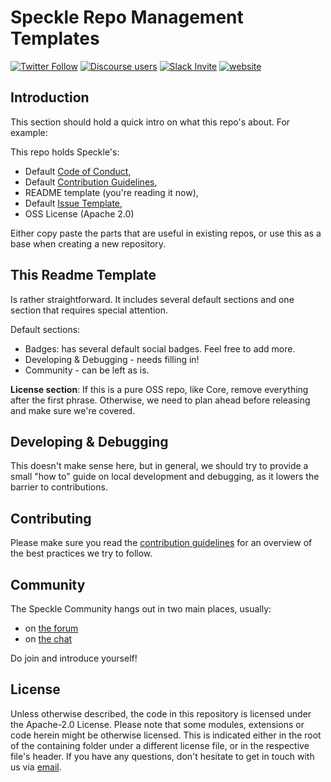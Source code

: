 # Speckle Repo Management Templates

[![Twitter Follow](https://img.shields.io/twitter/follow/SpeckleSystems?style=social)](https://twitter.com/SpeckleSystems) [![Discourse users](https://img.shields.io/discourse/users?server=https%3A%2F%2Fdiscourse.speckle.works&style=flat-square)](https://discourse.speckle.works)
[![Slack Invite](https://img.shields.io/badge/-slack-grey?style=flat-square&logo=slack)](https://speckle-works.slack.com/join/shared_invite/enQtNjY5Mzk2NTYxNTA4LTU4MWI5ZjdhMjFmMTIxZDIzOTAzMzRmMTZhY2QxMmM1ZjVmNzJmZGMzMDVlZmJjYWQxYWU0MWJkYmY3N2JjNGI) [![website](https://img.shields.io/badge/www-speckle.systems-royalblue?style=flat-square)](https://speckle.systems)


## Introduction

This section should hold a quick intro on what this repo's about. For example: 

This repo holds Speckle's: 
- Default [Code of Conduct](https://github.com/Speckle-Next/repo-management-basics/blob/master/CODE_OF_CONDUCT.md), 
- Default [Contribution Guidelines](https://github.com/Speckle-Next/repo-management-basics/blob/master/CONTRIBUTING.md), 
- README template (you're reading it now),
- Default [Issue Template](https://github.com/Speckle-Next/repo-management-basics/blob/master/ISSUE_TEMPLATE.md),
- OSS License (Apache 2.0)

Either copy paste the parts that are useful in existing repos, or use this as a base when creating a new repository. 

## This Readme Template

Is rather straightforward. It includes several default sections and one section that requires special attention. 

Default sections: 
- Badges: has several default social badges. Feel free to add more. 
- Developing & Debugging - needs filling in!
- Community - can be left as is. 

**License section**: If this is a pure OSS repo, like Core, remove everything after the first phrase. Otherwise, we need to plan ahead before releasing and make sure we're covered. 

## Developing & Debugging

This doesn't make sense here, but in general, we should try to provide a small "how to" guide on local development and debugging, as it lowers the barrier to contributions. 

## Contributing

Please make sure you read the [contribution guidelines](https://github.com/Speckle-Next/repo-management-basics/blob/master/CONTRIBUTING.md) for an overview of the best practices we try to follow.

## Community 

The Speckle Community hangs out in two main places, usually: 
- on [the forum](https://discourse.speckle.works)
- on [the chat](https://speckle-works.slack.com/join/shared_invite/enQtNjY5Mzk2NTYxNTA4LTU4MWI5ZjdhMjFmMTIxZDIzOTAzMzRmMTZhY2QxMmM1ZjVmNzJmZGMzMDVlZmJjYWQxYWU0MWJkYmY3N2JjNGI) 

Do join and introduce yourself! 

## License
Unless otherwise described, the code in this repository is licensed under the Apache-2.0 License. Please note that some modules, extensions or code herein might be otherwise licensed. This is indicated either in the root of the containing folder under a different license file, or in the respective file's header. If you have any questions, don't hesitate to get in touch with us via [email](mailto:hello@speckle.systems).
